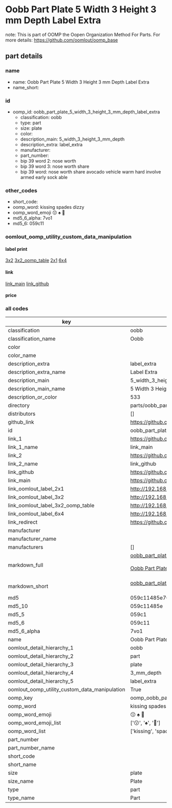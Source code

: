 # Oobb Part Plate 5 Width 3 Height 3 mm Depth Label Extra  

note: This is part of OOMP the Oopen Organization Method For Parts. For more details: https://github.com/oomlout/oomp_base

##  part details
  







### name
* name: Oobb Part Plate 5 Width 3 Height 3 mm Depth Label Extra
* name_short: 
### id
* oomp_id: oobb_part_plate_5_width_3_height_3_mm_depth_label_extra
  * classification: oobb
  * type: part
  * size: plate
  * color: 
  * description_main: 5_width_3_height_3_mm_depth
  * description_extra: label_extra
  * manufacturer: 
  * part_number: 
  * bip 39 word 2: nose worth
  * bip 39 word 3: nose worth share
  * bip 39 word: nose worth share avocado vehicle warm hard involve armed early sock able

### other_codes
* short_code: 
* oomp_word: kissing spades dizzy
* oomp_word_emoji :kissing: :spades: :dizzy:
* md5_6_alpha: 7vo1
* md5_6: 059c11






### oomlout_oomp_utility_custom_data_manipulation
#### label print
[3x2](http://192.168.1.245:1112/?label=oomp%207vo1)
[3x2_oomp_table](http://192.168.1.108:1112/?label=oomp%207vo1)
[2x1](http://192.168.1.242:1112/?label=oomp%207vo1)
[6x4](http://192.168.1.55:1112/?label=oomp%207vo1)    

#### link

[link_main](https://github.com/oomlout/oomlout_oomp_version_1_messy/tree/main/parts/oobb_part_plate_5_width_3_height_3_mm_depth_label_extra) [link_github](https://github.com/oomlout/oomlout_oomp_version_1_messy/tree/main/parts/oobb_part_plate_5_width_3_height_3_mm_depth_label_extra)                             

#### price







### all codes 
| key | value |  
| --- | --- |  
| classification | oobb |  
| classification_name | Oobb |  
| color |  |  
| color_name |  |  
| description_extra | label_extra |  
| description_extra_name | Label Extra |  
| description_main | 5_width_3_height_3_mm_depth |  
| description_main_name | 5 Width 3 Height 3 mm Depth |  
| description_or_color | 533 |  
| directory | parts/oobb_part_plate_5_width_3_height_3_mm_depth_label_extra |  
| distributors | [] |  
| github_link | https://github.com/oomlout/oomlout_oomp_part_src/tree/main/parts/oobb_part_plate_5_width_3_height_3_mm_depth_label_extra |  
| id | oobb_part_plate_5_width_3_height_3_mm_depth_label_extra |  
| link_1 | https://github.com/oomlout/oomlout_oomp_version_1_messy/tree/main/parts/oobb_part_plate_5_width_3_height_3_mm_depth_label_extra |  
| link_1_name | link_main |  
| link_2 | https://github.com/oomlout/oomlout_oomp_version_1_messy/tree/main/parts/oobb_part_plate_5_width_3_height_3_mm_depth_label_extra |  
| link_2_name | link_github |  
| link_github | https://github.com/oomlout/oomlout_oomp_version_1_messy/tree/main/parts/oobb_part_plate_5_width_3_height_3_mm_depth_label_extra |  
| link_main | https://github.com/oomlout/oomlout_oomp_version_1_messy/tree/main/parts/oobb_part_plate_5_width_3_height_3_mm_depth_label_extra |  
| link_oomlout_label_2x1 | http://192.168.1.242:1112/?label=oomp%207vo1 |  
| link_oomlout_label_3x2 | http://192.168.1.245:1112/?label=oomp%207vo1 |  
| link_oomlout_label_3x2_oomp_table | http://192.168.1.108:1112/?label=oomp%207vo1 |  
| link_oomlout_label_6x4 | http://192.168.1.55:1112/?label=oomp%207vo1 |  
| link_redirect | https://github.com/oomlout/oomlout_oomp_version_1_messy/tree/main/parts/oobb_part_plate_5_width_3_height_3_mm_depth_label_extra |  
| manufacturer |  |  
| manufacturer_name |  |  
| manufacturers | [] |  
| markdown_full | [oobb_part_plate_5_width_3_height_3_mm_depth_label_extra](none)<br>[](none)<br>[Oobb Part Plate 5 Width 3 Height 3 Mm Depth Label Extra](none)<br><br> |  
| markdown_short | [oobb_part_plate_5_width_3_height_3_mm_depth_label_extra](none)<br><br> |  
| md5 | 059c11485e762d27dcf8f0ff8a7f7cb3 |  
| md5_10 | 059c11485e |  
| md5_5 | 059c1 |  
| md5_6 | 059c11 |  
| md5_6_alpha | 7vo1 |  
| name | Oobb Part Plate 5 Width 3 Height 3 mm Depth Label Extra |  
| oomlout_detail_hierarchy_1 | oobb |  
| oomlout_detail_hierarchy_2 | part |  
| oomlout_detail_hierarchy_3 | plate |  
| oomlout_detail_hierarchy_4 | 3_mm_depth |  
| oomlout_detail_hierarchy_5 | label_extra |  
| oomlout_oomp_utility_custom_data_manipulation | True |  
| oomp_key | oomp_oobb_part_plate_5_width_3_height_3_mm_depth_label_extra |  
| oomp_word | kissing spades dizzy |  
| oomp_word_emoji | :kissing: :spades: :dizzy: |  
| oomp_word_emoji_list | [':kissing:', ':spades:', ':dizzy:'] |  
| oomp_word_list | ['kissing', 'spades', 'dizzy'] |  
| part_number |  |  
| part_number_name |  |  
| short_code |  |  
| short_name |  |  
| size | plate |  
| size_name | Plate |  
| type | part |  
| type_name | Part |  
